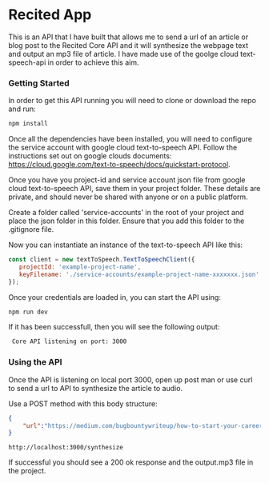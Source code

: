 # Recited App

This is an API that I have built that allows me to send a url of an article or blog post to the Recited Core API and it will synthesize the webpage text and output an mp3 file of article. I have made use of the goolge cloud text-speech-api in order to achieve this aim.


### Getting Started

In order to get this API running you will need to clone or download the repo and run:

````bash
npm install 
````

Once all the dependencies have been installed, you will need to configure the service account with google cloud text-to-speech API. Follow the instructions set out on google clouds documents: https://cloud.google.com/text-to-speech/docs/quickstart-protocol.

Once you have you project-id and service account json file from google cloud text-to-speech API, save them in your project folder. These details are private, and should never be shared with anyone or on a public platform. 

Create a folder called 'service-accounts' in the root of your project and place the json folder in this folder. Ensure that you add this folder to the .gitignore file.

Now you can instantiate an instance of the text-to-speech API like this:

````javascript
const client = new textToSpeech.TextToSpeechClient({
   projectId: 'example-project-name', 
   keyFilename: './service-accounts/example-project-name-xxxxxxx.json'
});
````

Once your credentials are loaded in, you can start the API using: 

````bash
npm run dev 
````

If it has been successfull, then you will see the following output:

````bash
 Core API listening on port: 3000
````

### Using the API

Once the API is listening on local port 3000, open up post man or use curl to send a url to API to synthesize the article to audio. 

Use a POST method with this body structure:

````json
{
	"url":"https://medium.com/bugbountywriteup/how-to-start-your-career-in-any-field-related-to-information-security-841adcf20901"
}
````

````
http://localhost:3000/synthesize
````

If successful you should see a 200 ok response and the output.mp3 file in the project.



